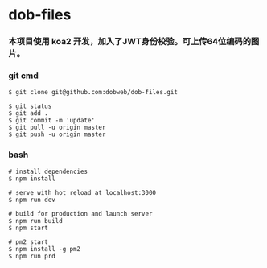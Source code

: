 # dob-files

### 本项目使用 koa2 开发，加入了JWT身份校验。可上传64位编码的图片。

### git cmd
```
$ git clone git@github.com:dobweb/dob-files.git

$ git status
$ git add .
$ git commit -m 'update'
$ git pull -u origin master
$ git push -u origin master
```

### bash
```
# install dependencies
$ npm install

# serve with hot reload at localhost:3000
$ npm run dev

# build for production and launch server
$ npm run build
$ npm start

# pm2 start
$ npm install -g pm2
$ npm run prd
```
